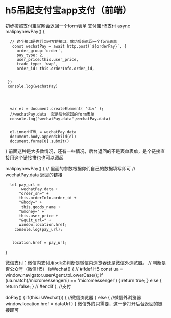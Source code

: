 # h5吊起支付宝app支付（前端）
初步按照支付宝官网会返回一个form表单
支付宝H5支付
async malipaynewPay() {


      // 这个接口是你们自己写的接口，成功后会返回一个form表单
       const wechatPay = await http.post(`${orderPay}`, {
         order_group:'order',
         pay_type: 2,
         user_price:this.user_price,
         trade_type: 'wap',
         order_id: this.orderInfo.order_id,


     })
     console.log(wechatPay)




      var el = document.createElement( 'div' );
      //wechatPay.data  就是后台返回的form表单
      console.log("wechatPay.data",wechatPay.data)


      el.innerHTML = wechatPay.data
      document.body.appendChild(el)
      document.forms[0].submit()


}
前面这种是大多数情况，还有一些情况，后台返回的不是表单表单，是个链接直接用这个链接拼也也可以调起

malipaynewPay() {
  // 里面的参数根据你们自己的数据填写即可
  // wechatPay.data 返回的链接


      let pay_url =
           wechatPay.data +
          "order_sn=" +
          this.orderInfo.order_id +
          "&body=" +
           this.goods_name +
          "&money=" +
          this.user_price +
          "&quit_url=" +
          window.location.href;
        console.log(pay_url);


       location.href = pay_url;
}


微信支付：微信内支付用sdk先判断是微信内浏览器还是微信外浏览器。
// 判断是否公众号（微信H5）
  isWechat() {
      // #ifdef H5
      const ua = window.navigator.userAgent.toLowerCase();
      if (ua.match(/micromessenger/i) == 'micromessenger') {
          return true;
      } else {
          return false;
      }
      // #endif
  },
  //支付


doPay() {
  if(this.isWechat()) {
      //微信浏览器
  } else {
    //微信外浏览器
    window.location.href = dataUrl
  }
}
微信外的只需要，这一步打开后台返回的链接即可
